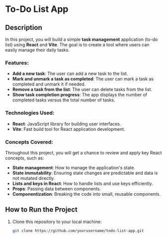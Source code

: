 # To-Do List App

## Description

In this project, you will build a simple **task management** application (to-do list) using **React** and **Vite**. The goal is to create a tool where users can easily manage their daily tasks.

### Features:
- **Add a new task**: The user can add a new task to the list.
- **Mark and unmark a task as completed**: The user can mark a task as completed and unmark it if needed.
- **Remove a task from the list**: The user can delete tasks from the list.
- **Show task completion progress**: The app displays the number of completed tasks versus the total number of tasks.

### Technologies Used:
- **React**: JavaScript library for building user interfaces.
- **Vite**: Fast build tool for React application development.

### Concepts Covered:
Throughout this project, you will get a chance to review and apply key React concepts, such as:
- **State management**: How to manage the application's state.
- **State immutability**: Ensuring state changes are predictable and data is not mutated directly.
- **Lists and keys in React**: How to handle lists and use keys efficiently.
- **Props**: Passing data between components.
- **Componentization**: Breaking the code into small, reusable components.

## How to Run the Project

1. Clone this repository to your local machine:
   ```bash
   git clone https://github.com/yourusername/todo-list-app.git

